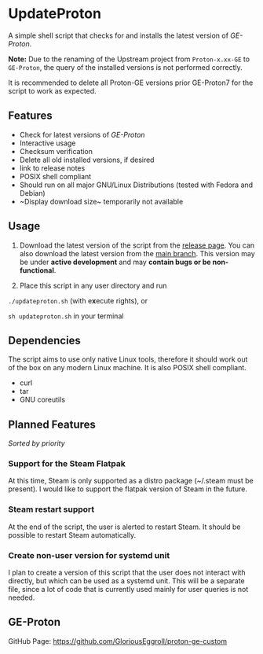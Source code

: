 # UpdateProton
A simple shell script that checks for and installs the latest version of *GE-Proton*.

**Note:**
Due to the renaming of the Upstream project from `Proton-x.xx-GE` to `GE-Proton`, 
the query of the installed versions is not performed correctly.

It is recommended to delete all Proton-GE versions prior GE-Proton7 for the script to work as expected.

## Features
- Check for latest versions of *GE-Proton*
- Interactive usage
- Checksum verification
- Delete all old installed versions, if desired
- link to release notes
- POSIX shell compliant
- Should run on all major GNU/Linux Distributions (tested with Fedora and Debian)
- ~Display download size~ temporarily not available

## Usage
1. Download the latest version of the script from the [release page](https://github.com/heuwerk/UpdateProton/releases).
You can also download the latest version from the [main branch](https://github.com/heuwerk/UpdateProton/blob/main/updateproton.sh). This version may be under **active development** and may **contain bugs or be non-functional**.

1. Place this script in any user directory and run

``./updateproton.sh`` (with e**x**ecute rights), or

``sh updateproton.sh`` in your terminal

## Dependencies
The script aims to use only native Linux tools, therefore it should work out of the box on any modern Linux machine. It is also POSIX shell compliant.
- curl
- tar
- GNU coreutils

## Planned Features
*Sorted by priority*

### Support for the Steam Flatpak
At this time, Steam is only supported as a distro package (~/.steam must be present).
I would like to support the flatpak version of Steam in the future.

### Steam restart support
At the end of the script, the user is alerted to restart Steam.
It should be possible to restart Steam automatically.

### Create non-user version for systemd unit
I plan to create a version of this script that the user does not interact with directly, but which can be used as a systemd unit.
This will be a separate file, since a lot of code that is currently used mainly for user queries is not needed.

## GE-Proton
GitHub Page: https://github.com/GloriousEggroll/proton-ge-custom
